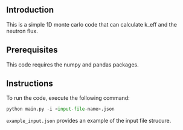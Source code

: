 ## Introduction
This is a simple 1D monte carlo code that can calculate k_eff and the neutron flux.

## Prerequisites
This code requires the numpy and pandas packages.

## Instructions
To run the code, execute the following command:
```python
python main.py -i <input-file-name>.json
```

`example_input.json` provides an example of the input file strucure.

